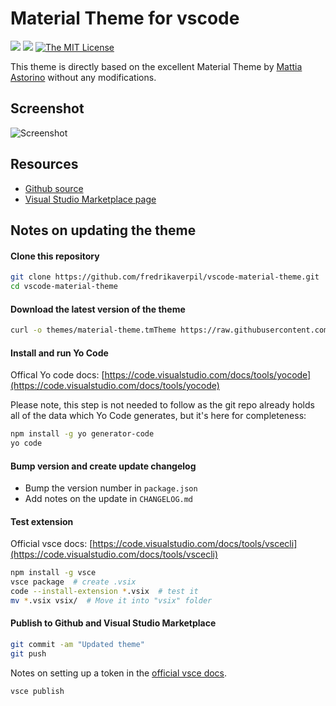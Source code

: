 # Material Theme for vscode

[![](https://vsmarketplacebadge.apphb.com/version-short/fredrikaverpil.vscode-material-theme.svg)](https://marketplace.visualstudio.com/items?itemName=fredrikaverpil.vscode-material-theme)
[![](https://vsmarketplacebadge.apphb.com/installs-short/fredrikaverpil.vscode-material-theme.svg)](https://marketplace.visualstudio.com/items?itemName=fredrikaverpil.vscode-material-theme)
[![The MIT License](https://img.shields.io/github/license/mashape/apistatus.svg)](http://opensource.org/licenses/MIT)


This theme is directly based on the excellent Material Theme by [Mattia Astorino](https://github.com/equinusocio) without any modifications.


## Screenshot

![Screenshot](https://cloud.githubusercontent.com/assets/994357/22574280/55963086-e9ae-11e6-8469-2c26a255f1ad.png)



## Resources

* [Github source](https://github.com/fredrikaverpil/vscode-material-theme)
* [Visual Studio Marketplace page](https://marketplace.visualstudio.com/items?itemName=fredrikaverpil.vscode-material-theme)



## Notes on updating the theme


#### Clone this repository

```bash
git clone https://github.com/fredrikaverpil/vscode-material-theme.git
cd vscode-material-theme
```

#### Download the latest version of the theme

```bash
curl -o themes/material-theme.tmTheme https://raw.githubusercontent.com/equinusocio/material-theme/develop/schemes/Material-Theme.tmTheme
```

#### Install and run Yo Code

Offical Yo code docs: [https://code.visualstudio.com/docs/tools/yocode](https://code.visualstudio.com/docs/tools/yocode)

Please note, this step is not needed to follow as the git repo already holds all of the data which Yo Code generates, but it's here for completeness:

```bash
npm install -g yo generator-code
yo code
```

#### Bump version and create update changelog

* Bump the version number in `package.json`
* Add notes on the update in `CHANGELOG.md`


#### Test extension

Official vsce docs: [https://code.visualstudio.com/docs/tools/vscecli](https://code.visualstudio.com/docs/tools/vscecli)

```bash
npm install -g vsce
vsce package  # create .vsix
code --install-extension *.vsix  # test it
mv *.vsix vsix/  # Move it into "vsix" folder
```


#### Publish to Github and Visual Studio Marketplace

```bash
git commit -am "Updated theme"
git push
```

Notes on setting up a token in the [official vsce docs](https://code.visualstudio.com/docs/tools/vscecli).

```bash
vsce publish
```

